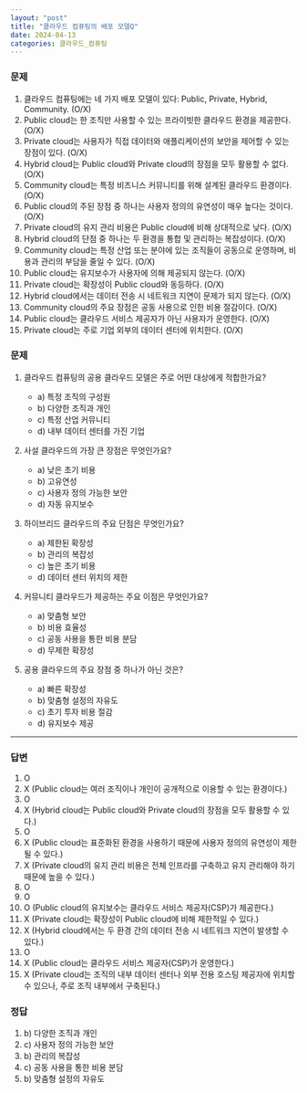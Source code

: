 ```yaml
---
layout: "post"
title: "클라우드 컴퓨팅의 배포 모델Q"
date: 2024-04-13
categories: 클라우드_컴퓨팅
---
```

### 문제

1.  클라우드 컴퓨팅에는 네 가지 배포 모델이 있다: Public, Private, Hybrid, Community. (O/X)
2.  Public cloud는 한 조직만 사용할 수 있는 프라이빗한 클라우드 환경을 제공한다. (O/X)
3.  Private cloud는 사용자가 직접 데이터와 애플리케이션의 보안을 제어할 수 있는 장점이 있다. (O/X)
4.  Hybrid cloud는 Public cloud와 Private cloud의 장점을 모두 활용할 수 없다. (O/X)
5.  Community cloud는 특정 비즈니스 커뮤니티를 위해 설계된 클라우드 환경이다. (O/X)
6.  Public cloud의 주된 장점 중 하나는 사용자 정의의 유연성이 매우 높다는 것이다. (O/X)
7.  Private cloud의 유지 관리 비용은 Public cloud에 비해 상대적으로 낮다. (O/X)
8.  Hybrid cloud의 단점 중 하나는 두 환경을 통합 및 관리하는 복잡성이다. (O/X)
9.  Community cloud는 특정 산업 또는 분야에 있는 조직들이 공동으로 운영하며, 비용과 관리의 부담을 줄일 수 있다. (O/X)
10.  Public cloud는 유지보수가 사용자에 의해 제공되지 않는다. (O/X)
11.  Private cloud는 확장성이 Public cloud와 동등하다. (O/X)
12.  Hybrid cloud에서는 데이터 전송 시 네트워크 지연이 문제가 되지 않는다. (O/X)
13.  Community cloud의 주요 장점은 공동 사용으로 인한 비용 절감이다. (O/X)
14.  Public cloud는 클라우드 서비스 제공자가 아닌 사용자가 운영한다. (O/X)
15.  Private cloud는 주로 기업 외부의 데이터 센터에 위치한다. (O/X)


### 문제

1.  클라우드 컴퓨팅의 공용 클라우드 모델은 주로 어떤 대상에게 적합한가요?
    
    *   a) 특정 조직의 구성원
    *   b) 다양한 조직과 개인
    *   c) 특정 산업 커뮤니티
    *   d) 내부 데이터 센터를 가진 기업
2.  사설 클라우드의 가장 큰 장점은 무엇인가요?
    
    *   a) 낮은 초기 비용
    *   b) 고유연성
    *   c) 사용자 정의 가능한 보안
    *   d) 자동 유지보수
3.  하이브리드 클라우드의 주요 단점은 무엇인가요?
    
    *   a) 제한된 확장성
    *   b) 관리의 복잡성
    *   c) 높은 초기 비용
    *   d) 데이터 센터 위치의 제한
4.  커뮤니티 클라우드가 제공하는 주요 이점은 무엇인가요?
    
    *   a) 맞춤형 보안
    *   b) 비용 효율성
    *   c) 공동 사용을 통한 비용 분담
    *   d) 무제한 확장성
5.  공용 클라우드의 주요 장점 중 하나가 아닌 것은?
    
    *   a) 빠른 확장성
    *   b) 맞춤형 설정의 자유도
    *   c) 초기 투자 비용 절감
    *   d) 유지보수 제공


<hr>


### 답변

1.  O
2.  X (Public cloud는 여러 조직이나 개인이 공개적으로 이용할 수 있는 환경이다.)
3.  O
4.  X (Hybrid cloud는 Public cloud와 Private cloud의 장점을 모두 활용할 수 있다.)
5.  O
6.  X (Public cloud는 표준화된 환경을 사용하기 때문에 사용자 정의의 유연성이 제한될 수 있다.)
7.  X (Private cloud의 유지 관리 비용은 전체 인프라를 구축하고 유지 관리해야 하기 때문에 높을 수 있다.)
8.  O
9.  O
10.  O (Public cloud의 유지보수는 클라우드 서비스 제공자(CSP)가 제공한다.)
11.  X (Private cloud는 확장성이 Public cloud에 비해 제한적일 수 있다.)
12.  X (Hybrid cloud에서는 두 환경 간의 데이터 전송 시 네트워크 지연이 발생할 수 있다.)
13.  O
14.  X (Public cloud는 클라우드 서비스 제공자(CSP)가 운영한다.)
15.  X (Private cloud는 조직의 내부 데이터 센터나 외부 전용 호스팅 제공자에 위치할 수 있으나, 주로 조직 내부에서 구축된다.)

### 정답

1.  b) 다양한 조직과 개인
2.  c) 사용자 정의 가능한 보안
3.  b) 관리의 복잡성
4.  c) 공동 사용을 통한 비용 분담
5.  b) 맞춤형 설정의 자유도
